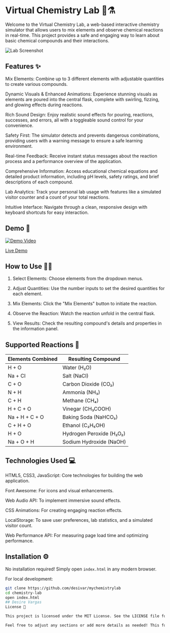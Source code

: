 
# Virtual Chemistry Lab 🧪⚗️

Welcome to the Virtual Chemistry Lab, a web-based interactive chemistry simulator that allows users to mix elements and observe chemical reactions in real-time. This project provides a safe and engaging way to learn about basic chemical compounds and their interactions.

![Lab Screenshot](images/lab-screenshot.png)

## Features ✨

Mix Elements: Combine up to 3 different elements with adjustable quantities to create various compounds.

Dynamic Visuals & Enhanced Animations: Experience stunning visuals as elements are poured into the central flask, complete with swirling, fizzing, and glowing effects during reactions.

Rich Sound Design: Enjoy realistic sound effects for pouring, reactions, successes, and errors, all with a toggleable sound control for your convenience.

Safety First: The simulator detects and prevents dangerous combinations, providing users with a warning message to ensure a safe learning environment.

Real-time Feedback: Receive instant status messages about the reaction process and a performance overview of the application.

Comprehensive Information: Access educational chemical equations and detailed product information, including pH levels, safety ratings, and brief descriptions of each compound.

Lab Analytics: Track your personal lab usage with features like a simulated visitor counter and a count of your total reactions.

Intuitive Interface: Navigate through a clean, responsive design with keyboard shortcuts for easy interaction.

## Demo 🎥

[![Demo Video](https://img.youtube.com/vi/YOUR_VIDEO_ID/0.jpg)](https://www.youtube.com/watch?v=YOUR_VIDEO_ID)

[Live Demo](https://your-demo-url.here) 

## How to Use 🧑‍🔬
1. Select Elements: Choose elements from the dropdown menus.

2. Adjust Quantities: Use the number inputs to set the desired quantities for each element.

3. Mix Elements: Click the "Mix Elements" button to initiate the reaction.

4. Observe the Reaction: Watch the reaction unfold in the central flask.

5. View Results: Check the resulting compound's details and properties in the information panel.



## Supported Reactions 🔬

| Elements Combined |   Resulting Compound    |
|-------------------|--------------------     |
| H + O             | Water (H₂O)             |
| Na + Cl           | Salt (NaCl)             |
| C + O             | Carbon Dioxide (CO₂)    |
| N + H             | Ammonia (NH₃)           |
| C + H             | Methane (CH₄)           |
| H + C + O         | Vinegar (CH₃COOH)       |
| Na + H + C + O    | Baking Soda (NaHCO₃)    | 
| C + H + O         | Ethanol (C₂H₅OH)       |
| H + O             | Hydrogen Peroxide (H₂O₂)|
|Na + O + H         | Sodium Hydroxide (NaOH) |       

## Technologies Used 💻

HTML5, CSS3, JavaScript: Core technologies for building the web application.

Font Awesome: For icons and visual enhancements.

Web Audio API: To implement immersive sound effects.

CSS Animations: For creating engaging reaction effects.

LocalStorage: To save user preferences, lab statistics, and a simulated visitor count.

Web Performance API: For measuring page load time and optimizing performance.

## Installation ⚙️

No installation required! Simply open `index.html` in any modern browser.

For local development:
```bash
git clone https://github.com/desivar/mychemistrylab
cd chemistry-lab
open index.html
## Desire Vargas
License 📄

This project is licensed under the MIT License. See the LICENSE file for details.

Feel free to adjust any sections or add more details as needed! This format should help users quickly understand the purpose of the project and how to get started.
